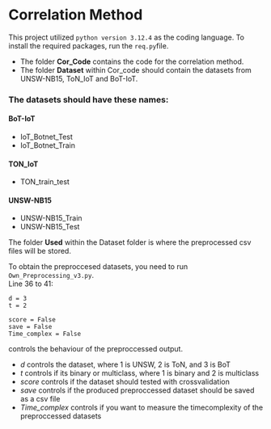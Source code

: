 # Correlation Method

This project utilized ```python version 3.12.4``` as the coding language. To install the required packages, run the ```req.py```file. 


* The folder **Cor_Code** contains the code for the correlation method.
* The folder **Dataset** within Cor_code should contain the datasets from UNSW-NB15, ToN_IoT and BoT-IoT.
### The datasets should have these names:
  #### BoT-IoT
  - IoT_Botnet_Test
  - IoT_Botnet_Train
  #### TON_IoT  
  - TON_train_test
  #### UNSW-NB15
  - UNSW-NB15_Train
  - UNSW-NB15_Test

The folder **Used** within the Dataset folder is where the preprocessed csv files will be stored.

To obtain the preproccesed datasets, you need to run ```Own_Preprocessing_v3.py```.
<br>Line 36 to 41: 
```
d = 3  
t = 2

score = False
save = False
Time_complex = False
```
controls the behaviour of the preproccessed output. 
* *d* controls the dataset, where 1 is UNSW, 2 is ToN, and 3 is BoT
* *t* controls if its binary or multiclass, where 1 is binary and 2 is multiclass
* *score* controls if the dataset should tested with crossvalidation
* *save* controls if the produced preproccessed dataset should be saved as a csv file
* *Time_complex* controls if you want to measure the timecomplexity of the preproccessed datasets
